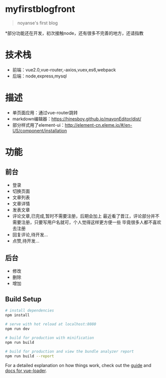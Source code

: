 # myfirstblogfront

> noyanse's first blog

*部分功能还在开发，初次接触node，还有很多不完善的地方，还请指教
# 技术栈
- 前端：vue2.0,vue-router,-axios,vuex,es6,webpack
- 后端：node,express,mysql
# 描述
- 单页面应用：通过vue-router跳转
- markdown编辑器：https://hinesboy.github.io/mavonEditor/dist/
- 部分样式用了element-ui：http://element-cn.eleme.io/#/en-US/component/installation
# 功能

## 前台
- 登录
- 切换页面
- 文章列表
- 文章详情
- 发表文章
- 评论文章,已完成,暂时不需要注册，后期会加上
	最近看了晋江，评论部分并不需要注册，只要写用户名就可，个人觉得这样更方便一些
	毕竟很多人都不喜欢去注册
- 回复评论,待开发...
- 点赞,待开发...

## 后台
- 修改
- 删除
- 增加

## Build Setup

``` bash
# install dependencies
npm install

# serve with hot reload at localhost:8080
npm run dev

# build for production with minification
npm run build

# build for production and view the bundle analyzer report
npm run build --report
```

For a detailed explanation on how things work, check out the [guide](http://vuejs-templates.github.io/webpack/) and [docs for vue-loader](http://vuejs.github.io/vue-loader).
